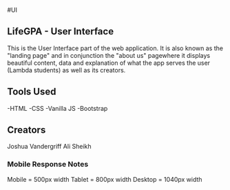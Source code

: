 #UI

## LifeGPA - User Interface

This is the User Interface part of the web application. It is also known as the "landing page" and in conjunction the "about us" pagewhere it displays beautiful content, data and explanation of what the app serves the user (Lambda students) as well as its creators.

## Tools Used
-HTML
-CSS
-Vanilla JS
-Bootstrap

## Creators
Joshua Vandergriff
Ali Sheikh

### Mobile Response Notes
Mobile = 500px width
Tablet = 800px width
Desktop = 1040px width 